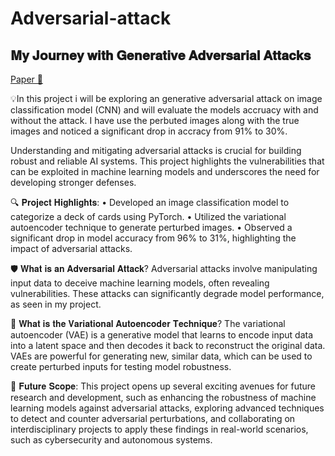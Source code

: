 # Adversarial-attack

## 𝐌𝐲 𝐉𝐨𝐮𝐫𝐧𝐞𝐲 𝐰𝐢𝐭𝐡 𝐆𝐞𝐧𝐞𝐫𝐚𝐭𝐢𝐯𝐞 𝐀𝐝𝐯𝐞𝐫𝐬𝐚𝐫𝐢𝐚𝐥 𝐀𝐭𝐭𝐚𝐜𝐤𝐬 
[Paper 🔗](https://lnkd.in/gJTUEhbT)


💡In this project i will be exploring an generative adversarial attack on image classification model (CNN) and will evaluate the models accruacy with and without the attack.
I have use the perbuted images along with the true images and noticed a significant drop in accracy from  91% to 30%.

Understanding and mitigating adversarial attacks is crucial for building robust and reliable AI systems. This project highlights the vulnerabilities that can be exploited in machine learning models and underscores the need for developing stronger defenses.
 
🔍 𝐏𝐫𝐨𝐣𝐞𝐜𝐭 𝐇𝐢𝐠𝐡𝐥𝐢𝐠𝐡𝐭𝐬:
• Developed an image classification model to categorize a deck of cards using PyTorch.
• Utilized the variational autoencoder technique to generate perturbed images.
• Observed a significant drop in model accuracy from 96% to 31%, highlighting the impact of adversarial attacks.
 
🛡 𝐖𝐡𝐚𝐭 𝐢𝐬 𝐚𝐧 𝐀𝐝𝐯𝐞𝐫𝐬𝐚𝐫𝐢𝐚𝐥 𝐀𝐭𝐭𝐚𝐜𝐤? Adversarial attacks involve manipulating input data to deceive machine learning models, often revealing vulnerabilities. These attacks can significantly degrade model performance, as seen in my project.
 
🧠 𝐖𝐡𝐚𝐭 𝐢𝐬 𝐭𝐡𝐞 𝐕𝐚𝐫𝐢𝐚𝐭𝐢𝐨𝐧𝐚𝐥 𝐀𝐮𝐭𝐨𝐞𝐧𝐜𝐨𝐝𝐞𝐫 𝐓𝐞𝐜𝐡𝐧𝐢𝐪𝐮𝐞? The variational autoencoder (VAE) is a generative model that learns to encode input data into a latent space and then decodes it back to reconstruct the original data. VAEs are powerful for generating new, similar data, which can be used to create perturbed inputs for testing model robustness.
 
🔮 𝐅𝐮𝐭𝐮𝐫𝐞 𝐒𝐜𝐨𝐩𝐞: This project opens up several exciting avenues for future research and development, such as enhancing the robustness of machine learning models against adversarial attacks, exploring advanced techniques to detect and counter adversarial perturbations, and collaborating on interdisciplinary projects to apply these findings in real-world scenarios, such as cybersecurity and autonomous systems.
 

